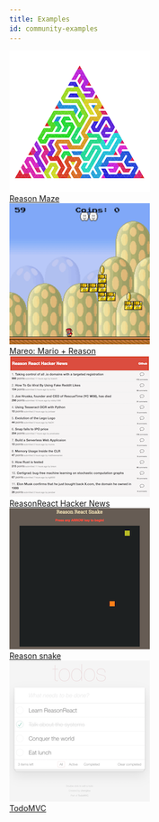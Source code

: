 ```yaml
---
title: Examples
id: community-examples
---
```


<div class="community-examples-grid">
  <a href="https://github.com/jaredly/reason-maze">
    <img src="/img/examples/maze.png">
    <div>Reason Maze</div>
  </a>
  <a href="https://github.com/reasonml-community/Mareo">
    <img src="/img/examples/mareo.png">
    <div>Mareo: Mario + Reason</div>
  </a>
  <a href="https://github.com/reasonml-community/reason-react-hacker-news">
    <img src="/img/examples/hacker-news.png">
    <div>ReasonReact Hacker News</div>
  </a>
  <a href="https://github.com/rdavison/llama-snake/tree/master/websnake">
    <img src="/img/examples/snake.png">
    <div>Reason snake</div>
  </a>
  <a href="https://github.com/reasonml-community/reason-react-example/tree/master/src/todomvc">
    <img src="/img/examples/todomvc.png">
    <div>TodoMVC</div>
  </a>
</div>
